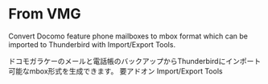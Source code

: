 From VMG
========

Convert Docomo feature phone mailboxes to mbox format which can be imported to Thunderbird with Import/Export Tools.

ドコモガラケーのメールと電話帳のバックアップからThunderbirdにインポート可能なmbox形式を生成できます。
要アドオン Import/Export Tools

